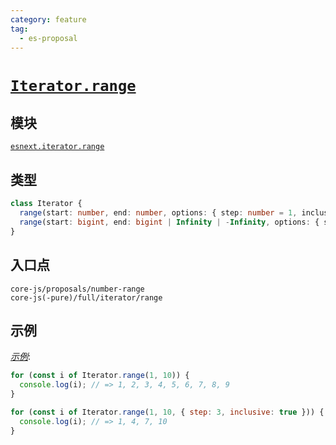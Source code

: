 ```yaml
---
category: feature
tag:
  - es-proposal
---
```


# [`Iterator.range`](https://github.com/tc39/proposal-Number.range)

## 模块

[`esnext.iterator.range`](https://github.com/zloirock/core-js/blob/master/packages/core-js/modules/esnext.number.range.js)

## 类型

```ts
class Iterator {
  range(start: number, end: number, options: { step: number = 1, inclusive: boolean = false } | step: number = 1): NumericRangeIterator;
  range(start: bigint, end: bigint | Infinity | -Infinity, options: { step: bigint = 1n, inclusive: boolean = false } | step: bigint = 1n): NumericRangeIterator;
}
```

## 入口点

```
core-js/proposals/number-range
core-js(-pure)/full/iterator/range
```

## 示例

[_示例_](https://tinyurl.com/2gobe777):

```js
for (const i of Iterator.range(1, 10)) {
  console.log(i); // => 1, 2, 3, 4, 5, 6, 7, 8, 9
}

for (const i of Iterator.range(1, 10, { step: 3, inclusive: true })) {
  console.log(i); // => 1, 4, 7, 10
}
```
